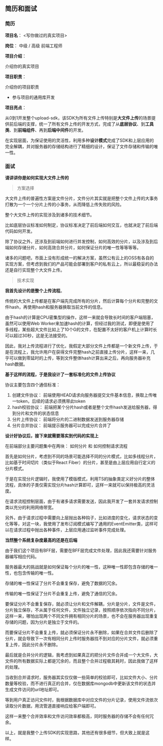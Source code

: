 ## 简历和面试

### 简历

**项目名**： <写你做过的真实项目>

**岗位**： 中级 / 高级 前端工程师

**项目介绍**： 

介绍你的真实项目

**项目职责**：

介绍你的项目职责

- 参与项目的通用库开发

**项目亮点**：

从0到1开发整个upload-sdk，该SDK为所有文件上传特别是**大文件上传**的场景提供前后端的支撑，统一了所有文件上传的开发方式，完成了从**底层协议**、到**工具类**、到**前端组件**、再到**后端中间件**的开发。

在实现层面，为保证使用的灵活性，利用多种**设计模式**完成了SDK和上层应用的完全解耦，并对服务器的存储结构进行了精细的设计，保证了文件存储和传输的唯一性。

### 面试

**请讲讲你是如何实现大文件上传的**

> 方案选择

大文件上传的普遍性方案是文件分片，文件分片其实就是把整个文件上传的大事务打散为一个一个分片上传的小事务，从而降低上传失败的风险。

整个大文件上传的实现涉及到诸多的技术细节。

比如底层协议标准如何制定，协议标准决定了前后端如何交互，也就决定了前后端代码如何开发。

除了协议之外，还涉及到前端如何进行并发控制，如何高效的分片，以及涉及到后端如何存储分片，如何高效合并分片，如何保证分片的唯一性等等等等。

诸多的问题吧，市面上没有形成统一的解决方案，虽然公有云上的OSS有各自的实现方案，但考虑到我们的产品可能会部署到客户的私有云上，所以最稳妥的办法还是自行实现整个大文件上传。

> 技术实现

**我首先设计的是整个上传流程**。

传统的大文件上传都是在客户端先完成所有的分片，然后计算每个分片和完整的文件hash，再使用hash和服务器换取当前文件的信息。

由于hash的计算是CPU密集型的操作，这样一来就会导致长时间的客户端阻塞，虽然可以使用Web Worker来加速hash的计算，但经过我的测试，即便是使用了多线程，某些超大文件比如上了10个G的文件，在配置不太好的客户机上计算时长可以超过30秒，这是无法接受的。

因此，我对上传流程进行了优化，我假定大部分文件上传都是一个新文件上传，于是在流程上，我允许用户在获得文件完整hash之前直接上传分片，这样一来，几乎可以做到零延时的上传，等到文件整体hash计算出来之后，再向服务器补充hash数据。

**基于这样的流程，于是我设计了一套标准化的文件上传协议**

协议主要包含四个通信标准：

1. 创建文件协议： 前端使用HEAD请求向服务器提交文件基本信息，换取上传唯一token，后续的请求必须携带此token
2. hash校验协议： 前端把某个分片hash或者是整个文件hash发送给服务器，得到分片和文件的状态信息
3. 分片上传协议： 前端将分片的二进制数据发送到服务器存储
4. 分片合并协议： 前端提示服务器可以完成分片合并了

**设计好协议后，接下来就需要落实到代码的实现上**

在前端部分主要问题集中在两块： 如何分片 和 如何控制请求流程

首先是如何分片，考虑到不同的场景可能选择不同的分片模式，比如多线程分片，比如基于时间切片（类似于React Fiber）的分片，甚至是由上层应用自行定义的分片模式。

于是在实现分片逻辑时，我使用了模版模式，利用TS的抽象类定义好分片的整体流程，具体的子类仅需实现分片hash计算即可，这样一来就可以保持极高的灵活度。

在请求流程控制层面，由于有诸多请求需要发送，因此我开发了一套并发请求控制类以充分的利用网络带宽。

另外，由于请求过程中需要向上层抛出各种钩子，比如进度的变化，请求状态的变化等等，对这一块，我使用了发布订阅模式编写了通用的EventEmitter类，这样可以在请求过程中抛出各种事件，上层应用通过监听事件完成处理。

**当然整个系统复杂度最高的还是在后端**

由于我们这个项目有BFF层，需要在BFF层完成文件处理，因此我还需要针对服务器编写相应代码。

服务器最大的挑战就是如何保证每个分片的唯一性，这种唯一性即包含存储的唯一性，也包含传输的唯一性。

存储的唯一性保证了分片不会重复保存，避免了数据的冗余。

传输的唯一性保证了分片不会重复上传，避免了通信的冗余。

要保证分片不会重复保存，就必须让分片和文件解耦，分片是分片，文件是文件，分片独立保存，不从属于任何文件，文件独立记录，按照顺序依次指向不同分片，这样一来，哪怕出现两个不同文件拥有相同分片的场景，也不会在服务器出现重复存储的问题，因为分片是独立于文件的。

而要保证分片不会重复上传，就必须保证分片永不删除，如果在合并文件后删除了分片，就会导致下一次有相同分片上传时服务器找不到对应的分片文件，就必须重复上传，因此分片永不删除。

最后就是合并分片的逻辑，我考虑到如果真正的把分片文件合并成一个大文件，大文件的所有数据实际上都是冗余的，而且整个合并过程极其耗时，因此我做了这样的处理。

当收到合并请求时，服务器其实仅仅做一些简单的校验即可，比如文件大小、分片数量等校验，而不进行真正的合并，仅在数据库mongodb中更新该文件的状态并生成文件访问的url地址即可。

等到用户真正访问文件时，我根据数据库中对应文件的分片记录，使用文件流依次读取分片数据，用流管道直接响应给客户端即可。

这样一来整个合并效率和文件访问效率都极高，同时服务器的存储不会有任何冗余。

以上，就是我整个上传SDK的实现思路，其他还有很多细节，但大致上就是这样。